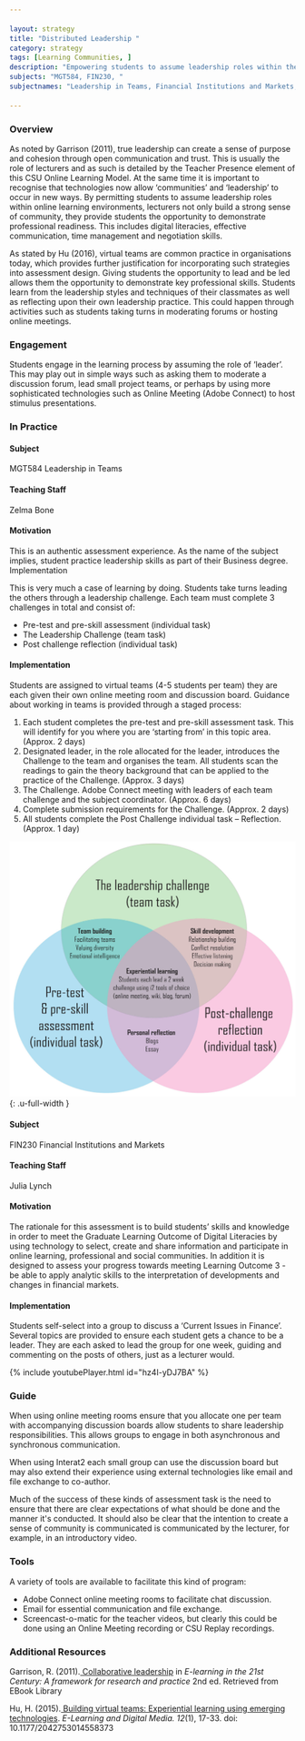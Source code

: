 ```yaml
---

layout: strategy
title: "Distributed Leadership "
category: strategy
tags: [Learning Communities, ]
description: "Empowering students to assume leadership roles within their learning experience."
subjects: "MGT584, FIN230, "
subjectnames: "Leadership in Teams, Financial Institutions and Markets, "

---
```


### Overview

As noted by Garrison (2011), true leadership can create a sense of purpose and cohesion through open communication and trust. This is usually the role of lecturers and as such is detailed by the Teacher Presence element of this CSU Online Learning Model. At the same time it is important to recognise that technologies now allow ‘communities’ and ‘leadership’ to occur in new ways. By permitting students to assume leadership roles within online learning environments, lecturers not only build a strong sense of community, they provide students the opportunity to demonstrate professional readiness. This includes digital literacies, effective communication, time management and negotiation skills.

As stated by Hu (2016), virtual teams are common practice in organisations today, which provides further justification for incorporating such strategies into assessment design. Giving students the opportunity to lead and be led allows them the opportunity to demonstrate key professional skills. Students learn from the leadership styles and techniques of their classmates as well as reflecting upon their own leadership practice. This could happen through activities such as students taking turns in moderating forums or hosting online meetings.

### Engagement

Students engage in the learning process by assuming the role of ‘leader’. This may play out in simple ways such as asking them to moderate a discussion forum, lead small project teams, or perhaps by using more sophisticated technologies such as Online Meeting (Adobe Connect) to host stimulus presentations.

### In Practice
<div class="u-release practice" >

<div class="practice-item">
<div class="practice-content" markdown="1">

#### Subject

MGT584 Leadership in Teams

#### Teaching Staff

Zelma Bone

#### Motivation

This is an authentic assessment experience. As the name of the subject implies, student practice leadership skills as part of their Business degree.
Implementation

This is very much a case of learning by doing. Students take turns leading the others through a leadership challenge. Each team must complete 3 challenges in total and consist of:

- Pre-test and pre-skill assessment (individual task)
- The Leadership Challenge (team task)
- Post challenge reflection (individual task)

#### Implementation

Students are assigned to virtual teams (4-5 students per team) they are each given their own online meeting room and discussion board. Guidance about working in teams is provided through a staged process:

1. Each student completes the pre-test and pre-skill assessment task. This will identify for you where you are ‘starting from’ in this topic area. (Approx. 2 days)
2. Designated leader, in the role allocated for the leader, introduces the Challenge to the team and organises the team. All students scan the readings to gain the theory background that can be applied to the practice of the Challenge. (Approx. 3 days)
3. The Challenge. Adobe Connect meeting with leaders of each team challenge and the subject coordinator. (Approx. 6 days)
4. Complete submission requirements for the Challenge. (Approx. 2 days)
5. All students complete the Post Challenge individual task – Reflection. (Approx. 1 day)

![Diagram on subjects approach](../images/practices/Distributed-Leadership-1.jpg){: .u-full-width
}
</div>
</div>

<div class="practice-item">
<div class="practice-content" markdown="1">

#### Subject

FIN230 Financial Institutions and Markets

#### Teaching Staff

Julia Lynch

#### Motivation

The rationale for this assessment is to build students’ skills and knowledge in order to meet the Graduate Learning Outcome of Digital Literacies by using technology to select, create and share information and participate in online learning, professional and social communities. In addition it is designed to assess your progress towards meeting Learning Outcome 3 - be able to apply analytic skills to the interpretation of developments and changes in financial markets.

#### Implementation

Students self-select into a group to discuss a ‘Current Issues in Finance’. Several topics are provided to ensure each student gets a chance to be a leader. They are each asked to lead the group for one week, guiding and commenting on the posts of others, just as a lecturer would.

{% include youtubePlayer.html id="hz4I-yDJ7BA" %}

</div>
</div>
</div>

### Guide

When using online meeting rooms ensure that you allocate one per team with accompanying discussion boards allow students to share leadership responsibilities. This allows groups to engage in both asynchronous and synchronous communication.

When using Interat2 each small group can use the discussion board but may also extend their experience using external technologies like email and file exchange to co-author.

Much of the success of these kinds of assessment task is the need to ensure that there are clear expectations of what should be done and the manner it's conducted. It should also be clear that the intention to create a sense of community is communicated is communicated by the lecturer, for example, in an introductory video.

### Tools

A variety of tools are available to facilitate this kind of program:

- Adobe Connect online meeting rooms to facilitate chat discussion.
- Email for essential communication and file exchange.
- Screencast-o-matic for the teacher videos, but clearly this could be done using an Online Meeting recording or CSU Replay recordings.

### Additional Resources

<div class="apa-ref" markdown="1">

Garrison, R. (2011).[ Collaborative leadership](http://www.csuau.eblib.com.ezproxy.csu.edu.au/patron/Read.aspx?p=668750&pg=138) in *E-learning in the 21st Century: A framework for research and practice* 2nd ed. Retrieved from EBook Library

 Hu, H. (2015).[ Building virtual teams: Experiential learning using emerging technologies](http://ldm.sagepub.com.ezproxy.csu.edu.au/content/12/1/17.full.pdf+html). *E-Learning and Digital Media. 12*(1), 17-33. doi: 10.1177/2042753014558373

</div>
